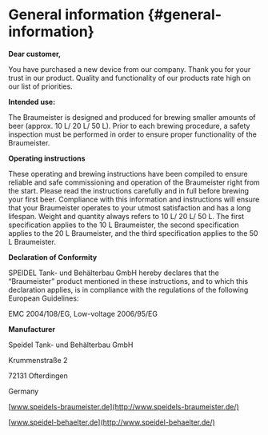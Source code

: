 # General information {#general-information}

**Dear customer,**

You have purchased a new device from our company. Thank you for your trust in our product. Quality and functionality of our products rate high on our list of priorities.

**Intended use:**

The Braumeister is designed and produced for brewing smaller amounts of beer (approx. 10 L/ 20 L/ 50 L). Prior to each brewing procedure, a safety inspection must be performed in order to ensure proper functionality of the Braumeister.

**Operating instructions**

These operating and brewing instructions have been compiled to ensure reliable and safe commissioning and operation of the Braumeister right from the start. Please read the instructions carefully and in full before brewing your first beer. Compliance with this information and instructions will ensure that your Braumeister operates to your utmost satisfaction and has a long lifespan. Weight and quantity always refers to 10 L/ 20 L/ 50 L. The first specification applies to the 10 L Braumeister, the second specification applies to the 20 L Braumeister, and the third specification applies to the 50 L Braumeister.

**Declaration of Conformity**

SPEIDEL Tank- und Behälterbau GmbH hereby declares that the “Braumeister” product mentioned in these instructions, and to which this declaration applies, is in compliance with the regulations of the following European Guidelines:

EMC 2004/108/EG, Low-voltage 2006/95/EG

**Manufacturer**

Speidel Tank- und Behälterbau GmbH

Krummenstraße 2

72131 Ofterdingen

Germany

[www.speidels-braumeister.de](http://www.speidels-braumeister.de/)

[www.speidel-behaelter.de](http://www.speidel-behaelter.de/)